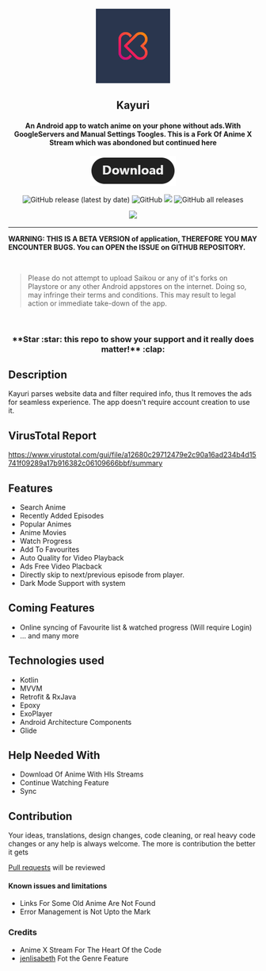 <p align="center"><a href="https://github.com/Killerpac/Kayuri"><img src="/meta/android/kayuri.jpg" width="150"></a></p> 
<h2 align="center"><b>Kayuri</b></h2>
<h4 align="center">An Android app to watch anime on your phone without ads.With GoogleServers and Manual Settings Toogles.
This is a Fork Of Anime X Stream which was abondoned but continued here</h4>
<p align="center"><a href="https://github.com/Killerpac/Kayuri/releases"><img src="/meta/android/download.png"></a></p> 
<p align="center">
<img alt="GitHub release (latest by date)" src="https://img.shields.io/github/v/release/killerpac/kayuri?style=for-the-badge">
<img alt="GitHub" src="https://img.shields.io/github/license/Killerpac/kayuri?color=orange&style=for-the-badge">
<a href="https://github.com/Killerpac/AnimeXStream-Re" alt="Build Status"><img src="https://img.shields.io/badge/build-passing-green.svg?style=for-the-badge&color=green"></a>
<img alt="GitHub all releases" src="https://img.shields.io/github/downloads/killerpac/Kayuri/total?style=for-the-badge">
</p>
<p align="center"><a href="https://discord.gg/h9BCZKTbBs"><img src="https://invidget.switchblade.xyz/h9BCZKTbBs"></a></p>
<hr>
<b>WARNING: THIS IS A BETA VERSION of application, THEREFORE YOU MAY ENCOUNTER BUGS. You can OPEN the ISSUE on GITHUB REPOSITORY.</b>
<p></p>
<br>

> Please do not attempt to upload Saikou or any of it's forks on Playstore or any other Android appstores on the internet. Doing so, may infringe their terms and conditions. This may result to legal action or immediate take-down of the app.

<br>

<h3 align="center">**Star :star:  this repo to show your support and it really does matter!** :clap:</h4>

## Description

Kayuri parses website data and filter required info, thus It removes the ads for seamless experience. The app doesn't require account creation to use it.

## VirusTotal Report

https://www.virustotal.com/gui/file/a12680c29712479e2c90a16ad234b4d15741f09289a17b916382c06109666bbf/summary

## Features

* Search Anime
* Recently Added Episodes
* Popular Animes
* Anime Movies
* Watch Progress
* Add To Favourites
* Auto Quality for Video Playback
* Ads Free Video Placback
* Directly skip to next/previous episode from player.
* Dark Mode Support with system

## Coming Features

* Online syncing of Favourite list & watched progress (Will require Login)
* … and many more

## Technologies used
* Kotlin
* MVVM
* Retrofit & RxJava
* Epoxy
* ExoPlayer
* Android Architecture Components
* Glide

## Help Needed With

- Download Of Anime With Hls Streams
- Continue Watching Feature 
- Sync

## Contribution
Your ideas, translations, design changes, code cleaning, or real heavy code changes or any help is always welcome. The more is contribution the better it gets

[Pull requests](https://github.com/Killerpac/Kayuri/pulls) will be reviewed

#### Known issues and limitations
- Links For Some Old Anime Are Not Found
- Error Management is Not Upto the Mark

### Credits
- Anime X Stream For The Heart Of the Code 
- [jenlisabeth](https://github.com/jenlisabeth) Fot the Genre Feature
